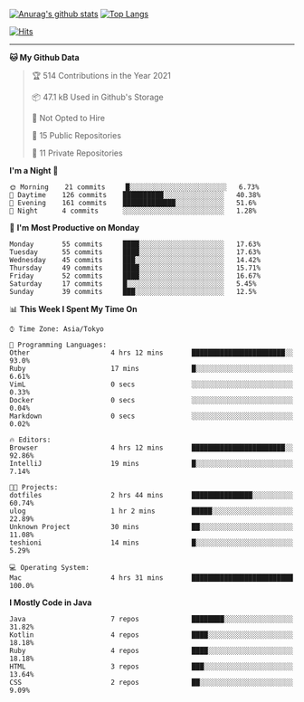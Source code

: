[![Anurag's github stats](https://github-readme-stats.vercel.app/api?username=ktnkk&count_private=true&show_icons=true&theme=dark)](https://github.com/anuraghazra/github-readme-stats)
[![Top Langs](https://github-readme-stats.vercel.app/api/top-langs/?username=ktnkk&layout=compact&theme=dark)](https://github.com/anuraghazra/github-readme-stats)

[![Hits](https://hits.seeyoufarm.com/api/count/incr/badge.svg?url=https%3A%2F%2Fgithub.com%2Fktnkk%2Fhit-counter&count_bg=%23070707&title_bg=%23070707&icon=&icon_color=%23E7E7E7&title=visitor&edge_flat=true)](https://hits.seeyoufarm.com)

***

<!--START_SECTION:waka-->
**🐱 My Github Data** 

> 🏆 514 Contributions in the Year 2021
 > 
> 📦 47.1 kB Used in Github's Storage 
 > 
> 🚫 Not Opted to Hire
 > 
> 📜 15 Public Repositories 
 > 
> 🔑 11 Private Repositories  
 > 
**I'm a Night 🦉** 

```text
🌞 Morning    21 commits     █░░░░░░░░░░░░░░░░░░░░░░░░   6.73% 
🌆 Daytime    126 commits    ██████████░░░░░░░░░░░░░░░   40.38% 
🌃 Evening    161 commits    █████████████░░░░░░░░░░░░   51.6% 
🌙 Night      4 commits      ░░░░░░░░░░░░░░░░░░░░░░░░░   1.28%

```
📅 **I'm Most Productive on Monday** 

```text
Monday       55 commits     ████░░░░░░░░░░░░░░░░░░░░░   17.63% 
Tuesday      55 commits     ████░░░░░░░░░░░░░░░░░░░░░   17.63% 
Wednesday    45 commits     ███░░░░░░░░░░░░░░░░░░░░░░   14.42% 
Thursday     49 commits     ████░░░░░░░░░░░░░░░░░░░░░   15.71% 
Friday       52 commits     ████░░░░░░░░░░░░░░░░░░░░░   16.67% 
Saturday     17 commits     █░░░░░░░░░░░░░░░░░░░░░░░░   5.45% 
Sunday       39 commits     ███░░░░░░░░░░░░░░░░░░░░░░   12.5%

```


📊 **This Week I Spent My Time On** 

```text
⌚︎ Time Zone: Asia/Tokyo

💬 Programming Languages: 
Other                    4 hrs 12 mins       ███████████████████████░░   93.0% 
Ruby                     17 mins             █░░░░░░░░░░░░░░░░░░░░░░░░   6.61% 
VimL                     0 secs              ░░░░░░░░░░░░░░░░░░░░░░░░░   0.33% 
Docker                   0 secs              ░░░░░░░░░░░░░░░░░░░░░░░░░   0.04% 
Markdown                 0 secs              ░░░░░░░░░░░░░░░░░░░░░░░░░   0.02%

🔥 Editors: 
Browser                  4 hrs 12 mins       ███████████████████████░░   92.86% 
IntelliJ                 19 mins             █░░░░░░░░░░░░░░░░░░░░░░░░   7.14%

🐱‍💻 Projects: 
dotfiles                 2 hrs 44 mins       ███████████████░░░░░░░░░░   60.74% 
ulog                     1 hr 2 mins         █████░░░░░░░░░░░░░░░░░░░░   22.89% 
Unknown Project          30 mins             ██░░░░░░░░░░░░░░░░░░░░░░░   11.08% 
teshioni                 14 mins             █░░░░░░░░░░░░░░░░░░░░░░░░   5.29%

💻 Operating System: 
Mac                      4 hrs 31 mins       █████████████████████████   100.0%

```

**I Mostly Code in Java** 

```text
Java                     7 repos             ████████░░░░░░░░░░░░░░░░░   31.82% 
Kotlin                   4 repos             ████░░░░░░░░░░░░░░░░░░░░░   18.18% 
Ruby                     4 repos             ████░░░░░░░░░░░░░░░░░░░░░   18.18% 
HTML                     3 repos             ███░░░░░░░░░░░░░░░░░░░░░░   13.64% 
CSS                      2 repos             ██░░░░░░░░░░░░░░░░░░░░░░░   9.09%

```



<!--END_SECTION:waka-->
